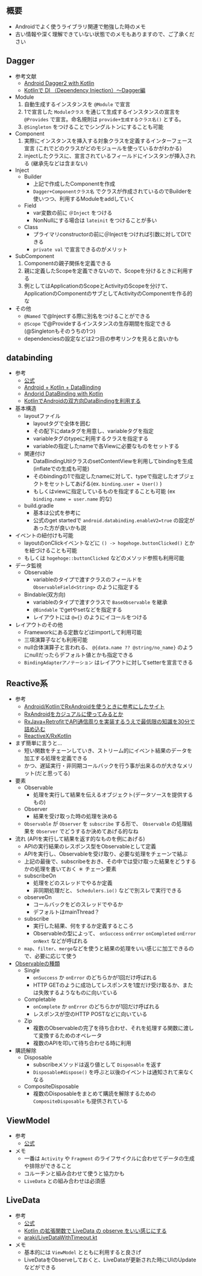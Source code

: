 ## 概要
* Androidでよく使うライブラリ関連で勉強した時のメモ
* 古い情報や深く理解できていない状態でのメモもありますので、ご了承ください

## Dagger
* 参考文献
  * [Android Dagger2 with Kotlin](https://qiita.com/SYABU555/items/43b9d9edc100c92970d0)
  * [Kotlinで DI （Dependency Injection）〜Dagger編](https://qiita.com/sudachi808/items/a05237e1294639ea41dd)
* Module
  1. 自動生成するインスタンスを `@Module` で宣言
  2. 1で宣言した `Moduleクラス` を通じて生成するインスタンスの宣言を `@Provides` で宣言。命名規則は `provide+生成するクラス名()` とする。
  3. `@Singleton` をつけることでシングルトンにすることも可能
* Component
  1. 実際にインスタンスを挿入する対象クラスを定義するインターフェース宣言 (これでどのクラスがどのモジュールを使っているかがわかる)
  2. injectしたクラスに、宣言されているフィールドにインスタンが挿入される (継承先などは含まない)
* Inject
  * Builder
    * 上記で作成したComponentを作成
    * `Dagger+Componentクラス名` でクラスが作成されているのでBuilderを使いつつ、利用するModuleをaddしていく
  * Field
    * var変数の前に `＠Inject` をつける
    * NonNullにする場合は `lateinit` をつけることが多い
  * Class
    * プライマリconstructorの前に＠Injectをつければ引数に対してDIできる
    * `private val` で宣言できるのがメリット
* SubComponent
  1. Componentの親子関係を定義できる
  2. 親に定義したScopeを定義できないので、Scopeを分けるときに利用する
  3. 例としてはApplicationのScopeとActivityのScopeを分けて、ApplicationのComponentのサブとしてActivityのComponentを作る的な
* その他
  * `@Named` で@Injectする際に別名をつけることができる
  * `@Scope` で@Provideするインスタンスの生存期間を指定できる (@Singletonもそのうちの1つ)
  * dependenciesの設定などは2つ目の参考リンクを見ると良いかも

## databinding
* 参考
  * [公式](https://developer.android.com/topic/libraries/data-binding/)
  * [Android + Kotlin + DataBinding](https://qiita.com/funeasy-soft/items/ab5fc3f8f770a91adc25)
  * [Andorid DataBinding with Kotlin](https://qiita.com/SYABU555/items/3ca6f43135e79c0fa8ca)
  * [KotlinでAndroidの双方向DataBindingを利用する](https://re-engines.com/2017/07/19/kotlin%E3%81%A7android%E3%81%AE%E5%8F%8C%E6%96%B9%E5%90%91databinding%E3%82%92%E5%88%A9%E7%94%A8%E3%81%99%E3%82%8B/)
* 基本構造
  * layoutファイル
    * layoutタグで全体を囲む
    * その配下にdataタグを用意し、variableタグを指定
    * variableタグのtypeに利用するクラスを指定する
    * variableの指定したnameで各Viewに必要なものをセットする
  * 関連付け
    * DataBindingUtilクラスのsetContentViewを利用してbindingを生成(inflateでの生成も可能)
    * そのbindingの1で指定したnameに対して、typeで指定したオブジェクトをセットしてあげる(ex. `binding.user = User()` )
    * もしくはviewに指定しているものを指定することも可能 (ex `binding.name = user.name` 的な)
  * build.gradle
    * 基本は公式を参考に
    * 公式のget startedで `android.databinding.enableV2=true` の設定があった方が良いかも説
* イベントの紐付けも可能
  * layoutのonClickイベントなどに `() -> hogehoge.buttonClicked()` とかを紐づけることも可能
  * もしくは `hogehoge::buttonClicked` などのメソッド参照も利用可能
* データ監視
  * Observable
    * variableのタイプで渡すクラスのフィールドを `ObservableField<String>` のように指定する
  * Bindable(双方向)
    * variableのタイプで渡すクラスで `BaseObservable` を継承
    * `@Bindable` でgetやsetなどを指定する
    * レイアウトには `@={}` のようにイコールをつける
* レイアウトのその他
  * Frameworkにある定数などはimportして利用可能
  * 三項演算子なども利用可能
  * null合体演算子と言われる、 `@{data.name ?? @string/no_name}` のようにnullだったらデフォルト値とかも指定できる
  * `BindingAdapterアノテーション` はレイアウトに対してsetterを宣言できる

## Reactive系
* 参考
  * [Android/KotlinでRxAndroidを使うときに参考にしたサイト](https://wannabe-jellyfish.hatenablog.com/entry/2017/01/29/120537)
  * [RxAndroidをカジュアルに使ってみるとか](http://kirimin.hatenablog.com/entry/2015/02/11/221228)
  * [RxJava+RetrofitでAPI通信周りを実装するうえで最低限の知識を30分で詰め込む](https://qiita.com/FumihikoSHIROYAMA/items/201536d9b45ef21b6bc7)
  * [ReactiveX/RxKotlin](https://github.com/ReactiveX/RxKotlin)
* まず簡単に言うと...
  * 短い関数をチェーンしていき、ストリーム的にイベント結果のデータを加工する処理を定義できる
  * かつ、遅延実行・非同期コールバックを行う事が出来るのが大きなメリット(だと思ってる)
* 要素
  * Observable
    * 処理を実行して結果を伝えるオブジェクト(データソースを提供するもの)
  * Observer
    * 結果を受け取った時の処理を決める
  * `Observable` が `Observer` を `subscribe` する形で、 `Observable` の処理結果を `Observer` でどうするか決めてあげる的なね
* 流れ (APIを実行して結果を返す的なものを例にあげる)
  * APIの実行結果のレスポンス型をObservableとして定義
  * APIを実行し、Observableを受け取り、必要な処理をチェーンで結ぶ
  * 上記の最後で、subscribeをおき、その中では受け取った結果をどうするかの処理を書いておく
＊ チェーン要素
  * subscribeOn
    * 処理をどのスレッドでやるか定義
    * 非同期処理だと、 `Schedulers.io()` などで別スレで実行できる
  * observeOn
    * コールバックをどのスレッドでやるか
    * デフォルトはmainThread？
  * subscribe
    * 実行した結果、何をするか定義するところ
    * Observableの型によって、 `onSuccess` `onError` `onCompleted` `onError` `onNext` などが呼ばれる
  * `map`、`filter`、`merge`などを使うと結果の処理をいい感じに加工できるので、必要に応じて使う
* [Observableの種類](http://reactivex.io/documentation/operators.html)
  * Single
    * `onSuccess` か `onError` のどちらかが1回だけ呼ばれる
    * HTTP GETのように成功してレスポンスを1度だけ受け取るか、または失敗するようなものに向いている
  * Completable
    * `onComplete` か `onError` のどちらかが1回だけ呼ばれる
    * レスポンスが空のHTTP POSTなどに向いている
  * Zip
    * 複数のObservableの完了を待ち合わせ、それを処理する関数に渡して変換するためのオペレータ
    * 複数のAPIを叩いて待ち合わせる時に利用
* 購読解除
  * Disposable
    * subscribeメソッドは返り値として `Disposable` を返す
    * `Disposable#dispose()` を呼ぶと以後のイベントは通知されて来なくなる
  * CompositeDisposable
    * 複数のDisposableをまとめて購読を解除するための `CompositeDisposable` も提供されている

## ViewModel
* 参考
  * [公式](https://developer.android.com/topic/libraries/architecture/viewmodel)
* メモ
  * 一番は `Activity` や `Fragment` のライフサイクルに合わせてデータの生成や排除ができること
  * コルーチンと組み合わせて使うと協力かも
  * `LiveData` との組み合わせは必須感

## LiveData
* 参考
  * [公式](https://developer.android.com/topic/libraries/architecture/livedata)
  * [Kotlin の拡張関数で LiveData の observe をいい感じにする](https://qiita.com/yuichi_araki/items/f9b0778f927bccdf08ca)
  * [araki/LiveDataWithTimeout.kt](https://gist.github.com/yaraki/4cbeb3be276117c07d22602ab1382b04)
* メモ
  * 基本的には `ViewModel` とともに利用すると良さげ
  * LiveDataをObserveしておくと、LiveDataが更新された時にUIのUpdateなどができる
